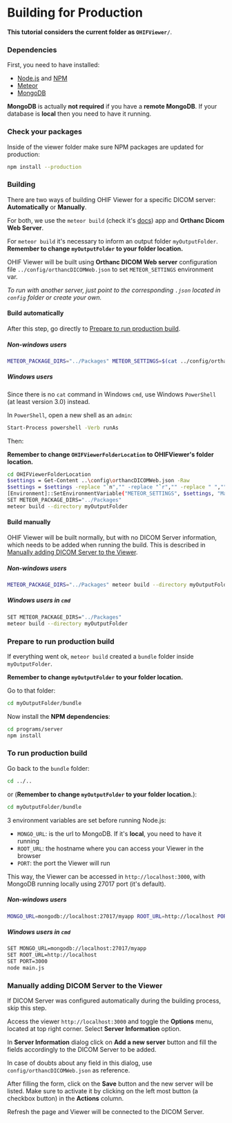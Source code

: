 # Building for Production

**This tutorial considers the current folder as `OHIFViewer/`**.

### Dependencies

First, you need to have installed:

- [Node.js](https://nodejs.org/) and [NPM](https://www.npmjs.com/)
- [Meteor](https://www.meteor.com/)
- [MongoDB](https://www.mongodb.com/)

**MongoDB** is actually **not required** if you have a **remote MongoDB**. If your database is **local** then you need to have it running.

### Check your packages

Inside of the viewer folder make sure NPM packages are updated for production:

```bash
npm install --production
```

### Building

There are two ways of building OHIF Viewer for a specific DICOM server: **Automatically** or **Manually**.

For both, we use the `meteor build` (check it's [docs](https://guide.meteor.com/deployment.html#custom-deployment)) app and **Orthanc Dicom Web Server**.

For `meteor build` it's necessary to inform an output folder `myOutputFolder`.
**Remember to change `myOutputFolder` to your folder location.**

OHIF Viewer will be built using **Orthanc DICOM Web server** configuration file `../config/orthancDICOMWeb.json` to set `METEOR_SETTINGS` environment var.

*To run with another server, just point to the corresponding `.json` located in `config` folder or create your own.*

#### Build automatically

After this step, go directly to [Prepare to run production build](#prepare-to-run-production-build).

##### Non-windows users

```bash
METEOR_PACKAGE_DIRS="../Packages" METEOR_SETTINGS=$(cat ../config/orthancDICOMWeb.json) meteor build --directory myOutputFolder
```

##### Windows users

Since there is no `cat` command in Windows `cmd`, use Windows `PowerShell` (at least version 3.0) instead.

In `PowerShell`, open a new shell as an `admin`:

```bash
Start-Process powershell -Verb runAs
```

Then:

**Remember to change `OHIFViewerFolderLocation` to OHIFViewer's folder location.**

 ```bash
cd OHIFViewerFolderLocation
$settings = Get-Content ..\config\orthancDICOMWeb.json -Raw
$settings = $settings -replace "`n","" -replace "`r","" -replace " ",""
[Environment]::SetEnvironmentVariable("METEOR_SETTINGS", $settings, "Machine")
SET METEOR_PACKAGE_DIRS="../Packages"
meteor build --directory myOutputFolder
```

#### Build manually

OHIF Viewer will be built normally, but with no DICOM Server information, which needs to be added when running the build. This is described in [Manually adding DICOM Server to the Viewer](#manually-adding-dicom-server-to-the-viewer).

##### Non-windows users

```bash
METEOR_PACKAGE_DIRS="../Packages" meteor build --directory myOutputFolder
```

##### Windows users in `cmd`

```bash
SET METEOR_PACKAGE_DIRS="../Packages"
meteor build --directory myOutputFolder
```

### Prepare to run production build

If everything went ok, `meteor build` created a `bundle` folder inside `myOutputFolder`.

**Remember to change `myOutputFolder` to your folder location.**

Go to that folder:

```bash
cd myOutputFolder/bundle
```

Now install the **NPM dependencies**:

```bash
cd programs/server
npm install
```

### To run production build

Go back to the `bundle` folder:

```bash
cd ../..
```
or (**Remember to change `myOutputFolder` to your folder location.**):

```bash
cd myOutputFolder/bundle
```

3 environment variables are set before running Node.js:
- `MONGO_URL`: is the url to MongoDB. If it's **local**, you need to have it running
- `ROOT_URL`: the hostname where you can access your Viewer in the browser
- `PORT`: the port the Viewer will run

This way, the Viewer can be accessed in `http://localhost:3000`, with MongoDB running locally using 27017 port (it's default).

##### Non-windows users

```bash
MONGO_URL=mongodb://localhost:27017/myapp ROOT_URL=http://localhost PORT=3000 node main.js
```

##### Windows users in `cmd`

```bash
SET MONGO_URL=mongodb://localhost:27017/myapp
SET ROOT_URL=http://localhost
SET PORT=3000
node main.js
```

### Manually adding DICOM Server to the Viewer

If DICOM Server was configured automatically during the building process, skip this step.

Access the viewer `http://localhost:3000` and toggle the **Options** menu, located at top right corner. Select **Server Information** option.

In **Server Information** dialog click on **Add a new server** button and fill the fields accordingly to the DICOM Server to be added.

In case of doubts about any field in this dialog, use `config/orthancDICOMWeb.json` as reference.

After filling the form, click on the **Save** button and the new server will be listed. Make sure to activate it by clicking on the left most button (a checkbox button) in the **Actions** column.

Refresh the page and Viewer will be connected to the DICOM Server.

